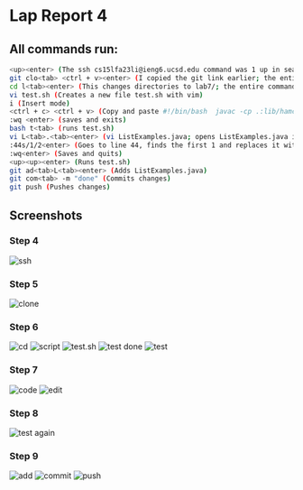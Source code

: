# Lap Report 4

## All commands run: 
``` bash 
<up><enter> (The ssh cs15lfa23li@ieng6.ucsd.edu command was 1 up in search history, so I used the up arrow to access it).
git clo<tab> <ctrl + v><enter> (I copied the git link earlier; the entire command is git clone https://github.com/michaelhe999/lab7.git)
cd l<tab><enter> (This changes directories to lab7/; the entire command is cd lab7/)
vi test.sh (Creates a new file test.sh with vim)
i (Insert mode)
<ctrl + c> <ctrl + v> (Copy and paste #!/bin/bash  javac -cp .:lib/hamcrest-core-1.3.jar:lib/junit-4.13.2.jar *.java java -cp .:lib/hamcrest-core-1.3.jar:lib/junit-4.13.2.jar org.junit.runner.JUnitCore ListExamplesTests)
:wq <enter> (saves and exits)
bash t<tab> (runs test.sh)
vi L<tab>.<tab><enter> (vi ListExamples.java; opens ListExamples.java in vim)
:44s/1/2<enter> (Goes to line 44, finds the first 1 and replaces it with a 2)
:wq<enter> (Saves and quits)
<up><up><enter> (Runs test.sh)
git ad<tab>L<tab><enter> (Adds ListExamples.java)
git com<tab> -m "done" (Commits changes)
git push (Pushes changes)
```
## Screenshots

### Step 4
![ssh](ssh.png)

### Step 5
![clone](clone.png)

### Step 6
![cd](cd.png)
![script](script.png)
![test.sh](testVim.png)
![test done](scriptDone.png)
![test](test.png)

### Step 7
![code](code.png)
![edit](edit.png)

### Step 8
![test again](goodTests.png)

### Step 9
![add](add.png)
![commit](commit.png)
![push](push.png)

